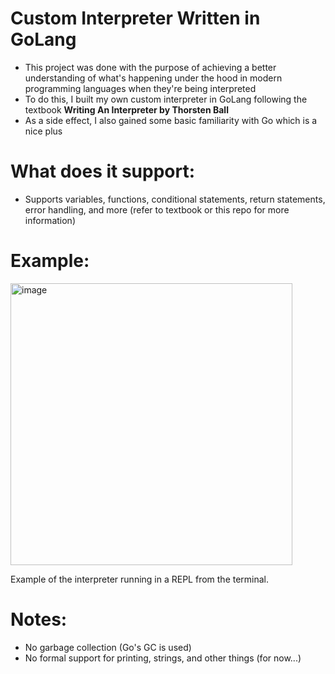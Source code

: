 # Custom Interpreter Written in GoLang
- This project was done with the purpose of achieving a better understanding of what's happening under the hood in modern programming languages when they're being interpreted
- To do this, I built my own custom interpreter in GoLang following the textbook **Writing An Interpreter by Thorsten Ball**
- As a side effect, I also gained some basic familiarity with Go which is a nice plus

# What does it support:
- Supports variables, functions, conditional statements, return statements, error handling, and more (refer to textbook or this repo for more information)


# Example:

<img width="451" alt="image" src="https://github.com/user-attachments/assets/fb36ddb4-6aaa-43a1-bbef-23015b5b205e">

Example of the interpreter running in a REPL from the terminal.

# Notes:
- No garbage collection (Go's GC is used)
- No formal support for printing, strings, and other things (for now...)
